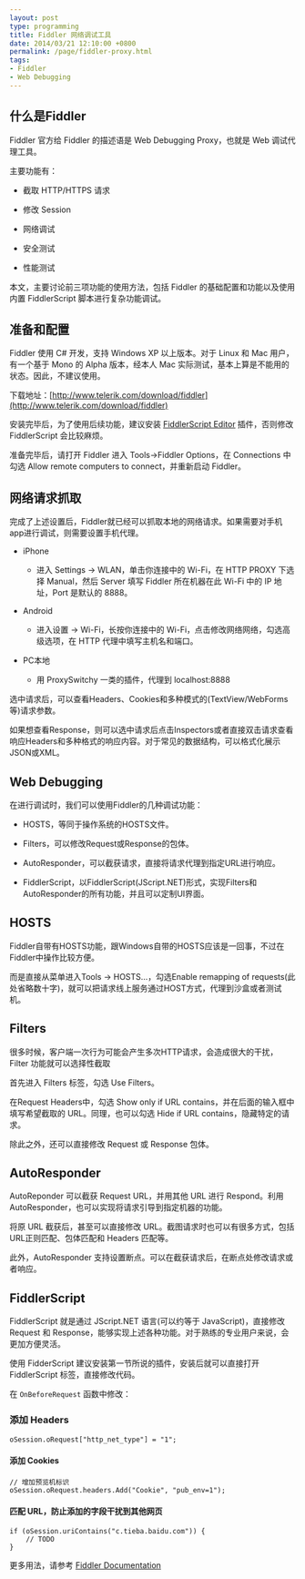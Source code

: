 ```yaml
---
layout: post
type: programming
title: Fiddler 网络调试工具
date: 2014/03/21 12:10:00 +0800
permalink: /page/fiddler-proxy.html
tags:
- Fiddler
- Web Debugging
---
```


## 什么是Fiddler

Fiddler 官方给 Fiddler 的描述语是 Web Debugging Proxy，也就是 Web 调试代理工具。

主要功能有：

* 截取 HTTP/HTTPS 请求

* 修改 Session

* 网络调试

* 安全测试

* 性能测试

本文，主要讨论前三项功能的使用方法，包括 Fiddler 的基础配置和功能以及使用内置 FiddlerScript 脚本进行复杂功能调试。

## 准备和配置

Fiddler 使用 C# 开发，支持 Windows XP 以上版本。对于 Linux 和 Mac 用户，有一个基于 Mono 的 Alpha 版本，经本人 Mac 实际测试，基本上算是不能用的状态。因此，不建议使用。

下载地址：[http://www.telerik.com/download/fiddler](http://www.telerik.com/download/fiddler)

安装完毕后，为了使用后续功能，建议安装 [FiddlerScript Editor](http://www.telerik.com/download/fiddler/fiddlerscript-editor) 插件，否则修改 FiddlerScript 会比较麻烦。

准备完毕后，请打开 Fiddler 进入 Tools->Fiddler Options，在 Connections 中勾选 Allow remote computers to connect，并重新启动 Fiddler。

## 网络请求抓取

完成了上述设置后，Fiddler就已经可以抓取本地的网络请求。如果需要对手机app进行调试，则需要设置手机代理。

* iPhone  
    * 进入 Settings -> WLAN，单击你连接中的 Wi-Fi，在 HTTP PROXY 下选择 Manual，然后 Server 填写 Fiddler 所在机器在此 Wi-Fi 中的 IP 地址，Port 是默认的 8888。

* Android
    * 进入设置 -> Wi-Fi，长按你连接中的 Wi-Fi，点击修改网络网络，勾选高级选项，在 HTTP 代理中填写主机名和端口。

* PC本地  
    * 用 ProxySwitchy 一类的插件，代理到 localhost:8888

选中请求后，可以查看Headers、Cookies和多种模式的(TextView/WebForms等)请求参数。

如果想查看Response，则可以选中请求后点击Inspectors或者直接双击请求查看响应Headers和多种格式的响应内容。对于常见的数据结构，可以格式化展示JSON或XML。

## Web Debugging

在进行调试时，我们可以使用Fiddler的几种调试功能：

* HOSTS，等同于操作系统的HOSTS文件。

* Filters，可以修改Request或Response的包体。

* AutoResponder，可以截获请求，直接将请求代理到指定URL进行响应。

* FiddlerScript，以FiddlerScript(JScript.NET)形式，实现Filters和AutoResponder的所有功能，并且可以定制UI界面。

## HOSTS

Fiddler自带有HOSTS功能，跟Windows自带的HOSTS应该是一回事，不过在Fiddler中操作比较方便。

而是直接从菜单进入Tools -> HOSTS...，勾选Enable remapping of requests(此处省略数十字)，就可以把请求线上服务通过HOST方式，代理到沙盒或者测试机。

## Filters

很多时候，客户端一次行为可能会产生多次HTTP请求，会造成很大的干扰，Filter 功能就可以选择性截取

首先进入 Filters 标签，勾选 Use Filters。

在Request Headers中，勾选 Show only if URL contains，并在后面的输入框中填写希望截取的 URL。同理，也可以勾选 Hide if URL contains，隐藏特定的请求。

除此之外，还可以直接修改 Request 或 Response 包体。

## AutoResponder

AutoReponder 可以截获 Request URL，并用其他 URL 进行 Respond。利用 AutoResponder，也可以实现将请求引导到指定机器的功能。

将原 URL 截获后，甚至可以直接修改 URL。截图请求时也可以有很多方式，包括URL正则匹配、包体匹配和 Headers 匹配等。

此外，AutoResponder 支持设置断点。可以在截获请求后，在断点处修改请求或者响应。

## FiddlerScript

FiddlerScript 就是通过 JScript.NET 语言(可以约等于 JavaScript)，直接修改 Request 和 Response，能够实现上述各种功能。对于熟练的专业用户来说，会更加方便灵活。

使用 FidderScript 建议安装第一节所说的插件，安装后就可以直接打开 FiddlerScript 标签，直接修改代码。

在 ```OnBeforeRequest``` 函数中修改：

### 添加 Headers

```
oSession.oRequest["http_net_type"] = "1";
```

#### 添加 Cookies

```
// 增加预览机标识
oSession.oRequest.headers.Add("Cookie", "pub_env=1");
```

#### 匹配 URL，防止添加的字段干扰到其他网页

```
if (oSession.uriContains("c.tieba.baidu.com")) {  
    // TODO
}
```

更多用法，请参考 [Fiddler Documentation](http://docs.telerik.com/fiddler/knowledgebase/fiddlerscript/modifyrequestorresponse)

